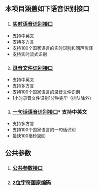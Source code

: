 ## 本项目涵盖如下语音识别接口

1. ### [实时语音识别接口](https://github.com/zmeet-ai/asr-sdk-v2/blob/main/docs/asr-realtime.md)
* 支持中英文
* 支持多方言
* 支持100个国家语言的实时识别和同声传译
* 支持实时流式识别


2. ### [录音文件识别接口](https://github.com/zmeet-ai/asr-sdk-v2/blob/main/docs/asr-offline.md)
* 支持中英文
* 支持多方言
* 支持100个国家语言的录音文件识别
* 1小时录音文件识别1分钟完毕（排队除外）

3. ### [一句话语音识别接口](https://github.com/zmeet-ai/asr-sdk-v2/blob/main/docs/asr-sentence.md)* 支持中英文
* 支持多方言
* 支持100个国家语言的一句话识别
* 最快100毫秒返回


## 公共参数
1. ### [公共参数接口](https://github.com/zmeet-ai/asr-sdk-v2/blob/main/docs/signature.md)
2. ### [2位字符国家编码](https://github.com/zmeet-ai/asr-sdk-v2/blob/main/docs/country_code.md)